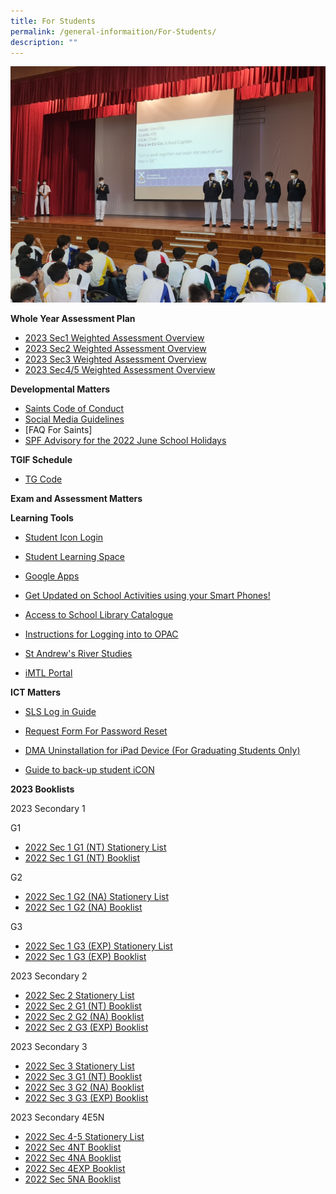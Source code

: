 ```yaml
---
title: For Students
permalink: /general-informaition/For-Students/
description: ""
---
```

![](/images/forstudents.jpeg)

**Whole Year Assessment Plan**
* [2023 Sec1 Weighted Assessment Overview](/files/Student/Weighted%20Assessment/Sec%201%20Weighted%20Assessment%20Overview.pdf)
* [2023 Sec2 Weighted Assessment Overview](/files/Student/Weighted%20Assessment/Sec%202%20Weighted%20Assessment%20Overview.pdf)
* [2023 Sec3 Weighted Assessment Overview](/files/Student/Weighted%20Assessment/Sec%203%20Weighted%20Assessment%20Overview.pdf)
* [2023 Sec4/5 Weighted Assessment Overview](/files/Student/Weighted%20Assessment/Sec%204%20and%205%20Weighted%20Assessment%20Overview.pdf)

**Developmental Matters**  

*   [Saints Code of Conduct](/files/Student/Development%20Matter/20221223_Saints%20Code%20of%20Conduct%20for%202023.pdf)
*   [Social Media Guidelines](/files/Student/Development%20Matter/wcy2me.pdf)
*   [FAQ For Saints]
*   [SPF Advisory for the 2022 June School Holidays](/files/Student/Development%20Matter/Joint%20SPF%20CNB%20MOE%20School%20Advisory%20-%20Jun%202022.pdf)

**TGIF Schedule**
* [TG Code](/files/Student/TG%20code/TG%20Code%20for%20Students.pdf)

**Exam and Assessment Matters**

  
**Learning Tools**  

*   [Student Icon Login](https://workspace.google.com/dashboard) 
*   [Student Learning Space](https://vle.learning.moe.edu.sg/login)
*   [Google Apps](https://www.google.com/a/sass.sg)
*   [Get Updated on School Activities using your Smart Phones!](http://go.gov.sg/hsej44)  
    
*   [Access to School Library Catalogue](https://schoolibrary.moe.edu.sg/standrewssec/cgi-bin/spydus.exe/MSGTRN/WPAC/HOME)
*   [Instructions for Logging into to OPAC](http://go.gov.sg/ieumpu)
*   [St Andrew's River Studies](https://sites.google.com/site/standrewsriverstudies/home)
*   [iMTL Portal](https://imtl.moe.edu.sg/cos/o.x?c=/ca7_imtl/user&func=login)  

**ICT Matters**

*   [SLS Log in Guide](https://go.gov.sg/dxh48w)
*   [Request Form For Password Reset](https://forms.gle/KW6nnKxe1qJtuvTt7) 


*    [DMA Uninstallation for iPad Device (For Graduating Students Only)](/files/Student/ICT%20matter/For%20Students%20Instructions%20for%20DMA%20Uninstallation%20iPad%20Device.pdf)

  *   [Guide to back-up student iCON](/files/Student/ICT%20matter/Guide%20to%20back-up%20Google%20iCON.pdf)










**2023 Booklists**

  

2023 Secondary 1

G1

*   [2022 Sec 1 G1 (NT) Stationery List](/files/1%20G1%20STA.pdf)
*   [2022 Sec 1 G1 (NT) Booklist](/files/1%20G1.pdf)

G2

*   [2022 Sec 1 G2 (NA) Stationery List](/files/1%20G1%20STA.pdf)
*   [2022 Sec 1 G2 (NA) Booklist](/files/1%20G2.pdf)

G3 

*   [2022 Sec 1 G3 (EXP) Stationery List](/files/1%20G3%20STA.pdf)
*   [2022 Sec 1 G3 (EXP) Booklist](/files/1%20G3.pdf)
  

2023 Secondary 2

*   [2022 Sec 2 Stationery List](/files/2%20STA.pdf)
*   [2022 Sec 2 G1 (NT) Booklist](/files/2%20G1.pdf)
*   [2022 Sec 2 G2 (NA) Booklist](/files/2%20G2.pdf)
*   [2022 Sec 2 G3 (EXP) Booklist](/files/2%20G3.pdf)

  

2023 Secondary 3

*   [2022 Sec 3 Stationery List](/files/2%20STA%20(1).pdf)
*   [2022 Sec 3 G1 (NT) Booklist](/files/3%20G1.pdf)
*   [2022 Sec 3 G2 (NA) Booklist](/files/3%20G2.pdf)
*   [2022 Sec 3 G3 (EXP) Booklist](/files/3%20G3.pdf)
  

2023 Secondary 4E5N

*   [2022 Sec 4-5 Stationery List](/files/4-5%20STA.pdf)
*   [2022 Sec 4NT Booklist](/files/4%20NT.pdf)
*   [2022 Sec 4NA Booklist](/files/4%20NA.pdf)
*   [2022 Sec 4EXP Booklist](/files/4%20EXP.pdf)
*   [2022 Sec 5NA Booklist](/files/5%20NA.pdf)